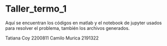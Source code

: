 # Taller_termo_1

Aquí se encuentran los códigos en matlab y el notebook de jupyter usados para resolver el problema, también los archivos generados.

Tatiana Coy 2200811
Camilo Murica 2191322

